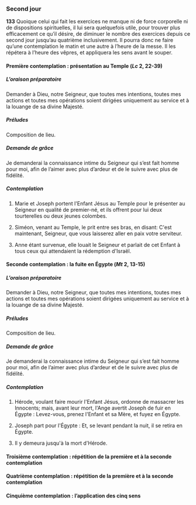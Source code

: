 ### Second jour

**133** Quoique celui qui fait les exercices ne manque ni de force corporelle ni de dispositions spirituelles, il lui sera quelquefois utile, pour trouver plus efficacement ce qu’il désire, de diminuer le nombre des exercices depuis ce second jour jusqu’au quatrième inclusivement. Il pourra donc ne faire qu’une contemplation le matin et une autre à l’heure de la messe. Il les répétera à l’heure des vêpres, et appliquera les sens avant le souper.

#### Première contemplation : présentation au Temple (*Lc* 2, 22-39)

##### L’oraison préparatoire

Demander à Dieu, notre Seigneur, que toutes mes intentions, toutes mes actions et toutes mes opérations soient dirigées uniquement au service et à la louange de sa divine Majesté.

##### Préludes

Composition de lieu.

##### Demande de grâce
Je demanderai la connaissance intime du Seigneur qui s’est fait homme pour moi, afin de l’aimer avec plus d’ardeur et de le suivre avec plus de fidélité.

##### Contemplation

1. Marie et Joseph portent l'Enfant Jésus au Temple pour le présenter au Seigneur en qualité de premier-né, et ils offrent pour lui deux tourterelles ou deux jeunes colombes.

2. Siméon, venant au Temple, le prit entre ses bras, en disant: C'est maintenant, Seigneur, que vous laisserez aller en paix votre serviteur.

3. Anne étant survenue, elle louait le Seigneur et parlait de cet Enfant à tous ceux qui attendaient la rédemption d'Israël.


#### Seconde contemplation : la fuite en Égypte (*Mt* 2, 13-15)

##### L’oraison préparatoire

Demander à Dieu, notre Seigneur, que toutes mes intentions, toutes mes actions et toutes mes opérations soient dirigées uniquement au service et à la louange de sa divine Majesté.

##### Préludes

Composition de lieu.

##### Demande de grâce
Je demanderai la connaissance intime du Seigneur qui s’est fait homme pour moi, afin de l’aimer avec plus d’ardeur et de le suivre avec plus de fidélité.

##### Contemplation

1. Hérode, voulant faire mourir l'Enfant Jésus, ordonne de massacrer les Innocents; mais, avant leur mort, l'Ange avertit Joseph de fuir en Égypte : Levez-vous, prenez l'Enfant et sa Mère, et fuyez en Égypte.

2. Joseph part pour l'Égypte : Et, se levant pendant la nuit, il se retira en Égypte.

3. Il y demeura jusqu'à la mort d'Hérode.

#### Troisième contemplation : répétition de la première et à la seconde contemplation

#### Quatrième contemplation : répétition de la première et à la seconde contemplation

#### Cinquième contemplation : l’application des cinq sens
